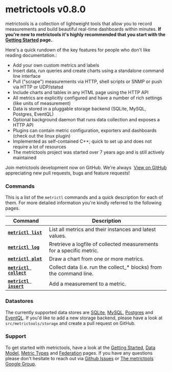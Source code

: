 # metrictools v0.8.0

metrictools is a collection of lightweight tools that allow you to record measurements
and build beautiful real-time dashboards within minutes. **If you're new to metrictools it's highly recommended that you start with the
[Getting Started](/documentation/getting-started) page.**. 

Here's a quick rundown of the key features for people who don't like reading
documentation.:

  - Add your own custom metrics and labels
  - Insert data, run queries and create charts using a standalone command line interface
  - Pull ("scrape") measurements via HTTP, shell scripts or SNMP or push via HTTP or UDP/statsd
  - Include charts and tables in any HTML page using the HTTP API
  - All metrics are explicitly configured and have a number of rich settings (like units of measurement)
  - Data is stored in a pluggable storage backend (SQLite, MySQL, Postgres, EventQL)
  - Optional background daemon that runs data collection and exposes a HTTP API
  - Plugins can contain metric configuration, exporters and dashboards (check out
    the linux plugin)
  - Implemented as self-contained C++; quick to set up and does not require a lot of resources
  - The metrictools project was started over 7 years ago and is still actively maintained


<div class="notice">
  <div style="float:right;"><a class="github-button" data-style="mega" href="https://github.com/paulasmuth/metrictools" data-count-href="/paulasmuth/metrictools/stargazers" data-count-api="/repos/paulasmuth/metrictools#stargazers_count" data-count-aria-label="# stargazers on GitHub" aria-label="Star paulasmuth/metrictools on GitHub">View on GitHub</a></div>
  Join metrictools development now on GitHub. We're always appreciating new pull requests, bugs and feature requests!
</div>


### Commands

This is a list of the `metrictl` commands and a quick description for each of
them. For more detailed information you're kindly referred to the following
pages.

<table>
  <thead>
    <tr>
      <th>Command</th>
      <th>Description</th>
    </tr>
  </thead>
  <tbody>
    <tr>
      <td><code><a href="/documentation/metrictl-list"><strong>metrictl list</strong></a></code></td>
      <td>List all metrics and their instances and latest values.</td>
    </tr>
    <tr>
      <td><code><a href="/documentation/metrictl-log"><strong>metrictl log</strong></a></code></td>
      <td>Rretrieve a logfile of collected measurements for a specific metric.</td>
    </tr>
    <tr>
      <td><code><a href="/documentation/metrictl-plot"><strong>metrictl plot</strong></a></code></td>
      <td>Draw a chart from one or more metrics.</td>
    </tr>
    <tr>
      <td><code><a href="/documentation/metrictl-insert"><strong>metrictl collect</strong></a></code></td>
      <td>Collect data (i.e. run the collect_* blocks) from the command line.</td>
    </tr>
    <tr>
      <td><code><a href="/documentation/metrictl-insert"><strong>metrictl insert</strong></a></code></td>
      <td>Add a measurement to a metric.</td>
    </tr>
  </tbody>
</table>

### Datastores

The currently supported data stores are 
[SQLite](/documentation/backend-sqlite),
[MySQL](/documentation/backend-mysql), 
[Postgres](/documentation/backend-postgres) and [EventQL](/documentation/backend-eventql).
If you'd like to add a new storage backend, please have a look at `src/metrictools/storage` and
create a pull request on GitHub.


### Support

To get started with metrictools, have a look at the [Getting Started](/documentation/getting-started),
[Data Model](/documentation/data-model), [Metric Types](/documentation/metric-types)
and [Federation](/documentation/federation) pages. If you have any questions please
don't hesitate to reach out via [Github Issues](http://github.com/paulasmuth/metrictools/issues)
or [The metrictools Google Group](http://groups.google.com/group/metrictools).

<script async defer src="https://buttons.github.io/buttons.js"></script>

